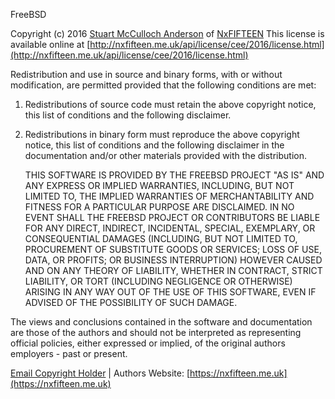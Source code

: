 FreeBSD

Copyright (c) 2016 [Stuart McCulloch Anderson](https://nxfifteen.me.uk) of [NxFIFTEEN](https://nxfifteen.me.uk)
This license is available online at [http://nxfifteen.me.uk/api/license/cee/2016/license.html](http://nxfifteen.me.uk/api/license/cee/2016/license.html)

Redistribution and use in source and binary forms, with or without modification, are permitted provided that the following conditions are met:

1. Redistributions of source code must retain the above copyright notice, this list of conditions and the following disclaimer.
2. Redistributions in binary form must reproduce the above copyright notice, this list of conditions and the following disclaimer in the documentation and/or other materials provided with the distribution.

    THIS SOFTWARE IS PROVIDED BY THE FREEBSD PROJECT "AS IS" AND ANY EXPRESS OR IMPLIED
    WARRANTIES, INCLUDING, BUT NOT LIMITED TO, THE IMPLIED WARRANTIES OF MERCHANTABILITY
    AND FITNESS FOR A PARTICULAR PURPOSE ARE DISCLAIMED. IN NO EVENT SHALL THE FREEBSD
    PROJECT OR CONTRIBUTORS BE LIABLE FOR ANY DIRECT, INDIRECT, INCIDENTAL, SPECIAL,
    EXEMPLARY, OR CONSEQUENTIAL DAMAGES (INCLUDING, BUT NOT LIMITED TO, PROCUREMENT OF
    SUBSTITUTE GOODS OR SERVICES; LOSS OF USE, DATA, OR PROFITS; OR BUSINESS INTERRUPTION)
    HOWEVER CAUSED AND ON ANY THEORY OF LIABILITY, WHETHER IN CONTRACT, STRICT LIABILITY,
    OR TORT (INCLUDING NEGLIGENCE OR OTHERWISE) ARISING IN ANY WAY OUT OF THE USE OF THIS
    SOFTWARE, EVEN IF ADVISED OF THE POSSIBILITY OF SUCH DAMAGE.

The views and conclusions contained in the software and documentation are those of the
authors and should not be interpreted as representing official policies, either expressed
or implied, of the original
authors employers - past or present.


[Email Copyright Holder](mailto:stuart@nxfifteen.me.uk) | Authors Website: [https://nxfifteen.me.uk](https://nxfifteen.me.uk)